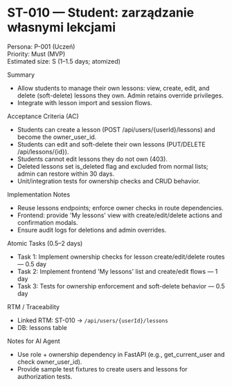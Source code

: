 # ST-010 — Student: zarządzanie własnymi lekcjami

Persona: P-001 (Uczeń)  
Priority: Must (MVP)  
Estimated size: S (1–1.5 days; atomized)

Summary
- Allow students to manage their own lessons: view, create, edit, and delete (soft-delete) lessons they own. Admin retains override privileges.
- Integrate with lesson import and session flows.

Acceptance Criteria (AC)
- Students can create a lesson (POST /api/users/{userId}/lessons) and become the owner_user_id.
- Students can edit and soft-delete their own lessons (PUT/DELETE /api/lessons/{id}).
- Students cannot edit lessons they do not own (403).
- Deleted lessons set is_deleted flag and excluded from normal lists; admin can restore within 30 days.
- Unit/integration tests for ownership checks and CRUD behavior.

Implementation Notes
- Reuse lessons endpoints; enforce owner checks in route dependencies.
- Frontend: provide 'My lessons' view with create/edit/delete actions and confirmation modals.
- Ensure audit logs for deletions and admin overrides.

Atomic Tasks (0.5–2 days)
- Task 1: Implement ownership checks for lesson create/edit/delete routes — 0.5 day
- Task 2: Implement frontend 'My lessons' list and create/edit flows — 1 day
- Task 3: Tests for ownership enforcement and soft-delete behavior — 0.5 day

RTM / Traceability
- Linked RTM: ST-010 -> `/api/users/{userId}/lessons`
- DB: lessons table

Notes for AI Agent
- Use role + ownership dependency in FastAPI (e.g., get_current_user and check owner_user_id).
- Provide sample test fixtures to create users and lessons for authorization tests.